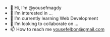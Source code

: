 - 👋 Hi, I’m @yousefmagdy
- 👀 I’m interested in ...
- 🌱 I’m currently learning Web Development
- 💞️ I’m looking to collaborate on ...
- 📫 How to reach me yousefelbon@gmail.com

<!---
yousefmagdy/yousefmagdy is a ✨ special ✨ repository because its `README.md` (this file) appears on your GitHub profile.
You can click the Preview link to take a look at your changes.
--->
